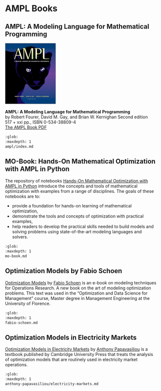 # AMPL Books

## AMPL: A Modeling Language for Mathematical Programming

![](./ampl/ampl_s.jpg)

**AMPL: A Modeling Language for Mathematical Programming**  
by Robert Fourer, David M. Gay, and Brian W. Kernighan
Second edition  
517 + xxi pp., ISBN 0-534-38809-4  
[The AMPL Book PDF](./ampl/ampl-book.pdf)

```{toctree}
:glob:
:maxdepth: 1
ampl/index.md
```

## MO-Book: Hands-On Mathematical Optimization with AMPL in Python

The repository of notebooks [Hands-On Mathematical Optimization with AMPL in Python](https://ampl.com/mo-book/) introduce the concepts and tools of mathematical optimization with examples from a range of disciplines. The goals of these notebooks are to:

-   provide a foundation for hands-on learning of mathematical optimization,
-   demonstrate the tools and concepts of optimization with practical examples,
-   help readers to develop the practical skills needed to build models and solving problems using state-of-the-art modeling languages and solvers.

```{toctree}
:glob:
:maxdepth: 1
mo-book.md
```

## Optimization Models by Fabio Schoen

[Optimization Models](https://webgol.dinfo.unifi.it/OptimizationModels/contents.html) by [Fabio Schoen](https://www.linkedin.com/in/fabioschoen/) is an e-book on modeling techniques for Operations Research. A new book on the art of modeling optimization problems. This text was used in the “Optimization and Data Science for Management” course, Master degree in Management Engineering at the University of Florence.

```{toctree}
:glob:
:maxdepth: 1
fabio-schoen.md
```

## Optimization Models in Electricity Markets

[Optimization Models in Electricity Markets](https://www.cambridge.org/highereducation/books/optimization-models-in-electricity-markets/0D2D36891FB5EB6AAC3A4EFC78A8F1D3?utm_campaign=shareaholic&utm_medium=copy_link&utm_source=bookmark) by [Anthony Papavasiliou](https://www.linkedin.com/in/anthony-papavasiliou-4bab9213/) is a textbook published by Cambridge University Press that treats the analysis of optimization models that are routinely used in electricity market operations.

```{toctree}
:glob:
:maxdepth: 1
anthony-papavasiliou/electricity-markets.md
```